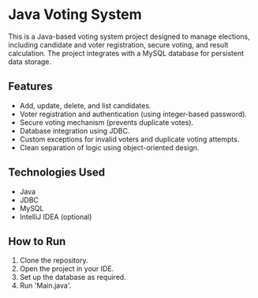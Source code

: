 # Java Voting System

This is a Java-based voting system project designed to manage elections, including candidate and voter registration, secure voting, and result calculation.
The project integrates with a MySQL database for persistent data storage.

## Features

- Add, update, delete, and list candidates.
- Voter registration and authentication (using integer-based password).
- Secure voting mechanism (prevents duplicate votes).
- Database integration using JDBC.
- Custom exceptions for invalid voters and duplicate voting attempts.
- Clean separation of logic using object-oriented design.


## Technologies Used

- Java
- JDBC
- MySQL
- IntelliJ IDEA (optional)

## How to Run

1. Clone the repository.
2. Open the project in your IDE.
3. Set up the database as required.
4. Run 'Main.java'.



